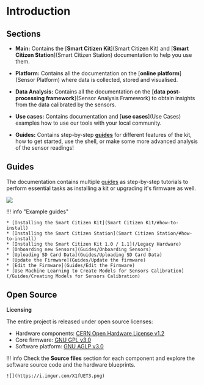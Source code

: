 Introduction
========

## Sections

* **Main:** Contains the [**Smart Citizen Kit**](Smart Citizen Kit) and [**Smart Citizen Station**](Smart Citizen Station) documentation to help you use them.

* **Platform:** Contains all the documentation on the [**online platform**](Sensor Platform) where data is collected, stored and visualised.

* **Data Analysis:** Contains all the documentation on the [**data post-processing framework**](Sensor Analysis Framework) to obtain insights from the data calibrated by the sensors.

* **Use cases:** Contains documentation and [**use cases**](Use Cases) examples how to use our tools with your local community.

* **Guides:** Contains step-by-step [**guides**](Guides) for different features of the kit, how to get started, use the shell, or make some more advanced analysis of the sensor readings!

## Guides

The documentation contains multiple [guides](/Guides) as step-by-step tutorials to perform essential tasks as installing a kit or upgrading it's firmware as well.

![](https://i.imgur.com/feS0bZ8.jpg)

!!! info "Example guides"

    * [Installing the Smart Citizen Kit](Smart Citizen Kit/#how-to-install)
    * [Installing the Smart Citizen Station](Smart Citizen Station/#how-to-install)
    * [Installing the Smart Citizen Kit 1.0 / 1.1](/Legacy Hardware)
    * [Onboarding new Sensors](Guides/Onboarding Sensors)
    * [Uploading SD Card Data](Guides/Uploading SD Card Data)
    * [Update the Firmware](Guides/Update the firmware)
    * [Edit the Firmware](Guides/Edit the Firmware)
    * [Use Machine Learning to Create Models for Sensors Calibration](/Guides/Creating Models for Sensors Calibration)

## Open Source

**Licensing**

The entire project is released under open source licenses: 

* Hardware components: [CERN Open Hardware License v1.2](https://www.ohwr.org/licenses/cern-ohl/license_versions/v1.2)
* Core firmware: [GNU GPL v3.0](https://www.gnu.org/licenses/gpl-3.0.en.html)
* Software platform: [GNU AGLP v3.0](https://www.gnu.org/licenses/agpl-3.0.en.html)

!!! info
    Check the **Source files** section for each component and explore the software source code and the hardware blueprints.

    ![](https://i.imgur.com/X1fUET3.png)
